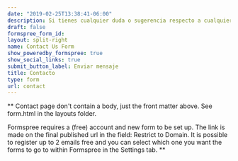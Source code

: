 ```yaml
---
date: "2019-02-25T13:38:41-06:00"
description: Si tienes cualquier duda o sugerencia respecto a cualquier cosa, puedes contactar conmigo mediante las cajas de la derecha o, si lo prefieres, escríbeme directamente a roberto@irba.es :)
draft: false
formspree_form_id: 
layout: split-right
name: Contact Us Form
show_poweredby_formspree: true
show_social_links: true
submit_button_label: Enviar mensaje
title: Contacto
type: form
url: contact
---
```


** Contact page don't contain a body, just the front matter above.
See form.html in the layouts folder.

Formspree requires a (free) account and new form to be set up. The link is made on the final published url in the field: Restrict to Domain. It is possible to register up to 2 emails free and you can select which one you want the forms to go to within Formspree in the Settings tab.
**
